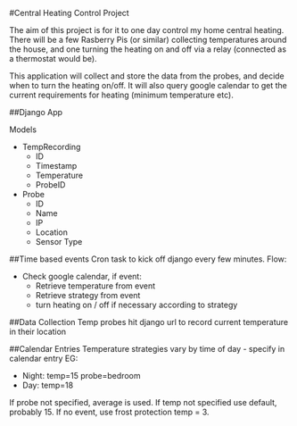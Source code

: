 #Central Heating Control Project

The aim of this project is for it to one day control my home central heating. 
There will be a few Rasberry Pis (or similar) collecting temperatures around the house, and one turning the heating on and off via a relay (connected as a thermostat would be).  

This application will collect and store the data from the probes, and decide when to turn the heating on/off. It will also query google calendar to get the current requirements for heating (minimum temperature etc). 


##Django App

Models
  - TempRecording
    - ID
    - Timestamp
    - Temperature
    - ProbeID
  - Probe
    - ID
    - Name
    - IP
    - Location
    - Sensor Type

##Time based events
Cron task to kick off django every few minutes. Flow:

- Check google calendar, if event:
  -	Retrieve temperature from event
  - Retrieve strategy from event
  - turn heating on / off if necessary according to strategy

##Data Collection
Temp probes hit django url to record current temperature in their location

##Calendar Entries
Temperature strategies vary by time of day - specify in calendar entry
EG:
  - Night:	temp=15 probe=bedroom 
  - Day:	temp=18 

If probe not specified, average is used. 
If temp not specified use default, probably 15. 
If no event, use frost protection temp = 3.
